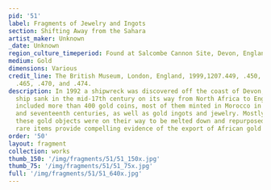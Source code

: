 ```yaml
---
pid: '51'
label: Fragments of Jewelry and Ingots
section: Shifting Away from the Sahara
artist_maker: Unknown
_date: Unknown
region_culture_timeperiod: Found at Salcombe Cannon Site, Devon, England
medium: Gold
dimensions: Various
credit_line: The British Museum, London, England, 1999,1207.449, .450, .460, .461,
  .465, .470, and .474.
description: In 1992 a shipwreck was discovered off the coast of Devon, England. The
  ship sank in the mid-17th century on its way from North Africa to England. Its cargo
  included more than 400 gold coins, most of them minted in Morocco in the sixteenth
  and seventeenth centuries, as well as gold ingots and jewelry. Mostly worn and broken,
  these gold objects were on their way to be melted down and repurposed. Today, these
  rare items provide compelling evidence of the export of African gold to Europe.
order: '50'
layout: fragment
collection: works
thumb_150: '/img/fragments/51/51_150x.jpg'
thumb_75: '/img/fragments/51/51_75x.jpg'
full: '/img/fragments/51/51_640x.jpg'
---
```

